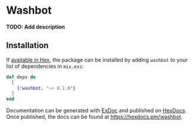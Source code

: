 # Washbot

**TODO: Add description**

## Installation

If [available in Hex](https://hex.pm/docs/publish), the package can be installed
by adding `washbot` to your list of dependencies in `mix.exs`:

```elixir
def deps do
  [
    {:washbot, "~> 0.1.0"}
  ]
end
```

Documentation can be generated with [ExDoc](https://github.com/elixir-lang/ex_doc)
and published on [HexDocs](https://hexdocs.pm). Once published, the docs can
be found at <https://hexdocs.pm/washbot>.

